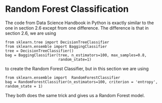 # Random Forest Classification

The code from Data Science Handbook in Python is exactly similar to the one in section 2.6 except from one difference. The difference is that in section 2.6, we are using 

```
from sklearn.tree import DecisionTreeClassifier
from sklearn.ensemble import BaggingClassifier
tree = DecisionTreeClassifier()
bag = BaggingClassifier(tree, n_estimators=100, max_samples=0.8,
                        random_state=1)
```

to create the Random Forest Classifier, but in this section we are using 

```
from sklearn.ensemble import  RandomForestClassifier
bag = RandomForestClassifier(n_estimators=100, criterion = 'entropy', random_state = 1)
```

They both does the same trick and gives us a Random Forest model.
